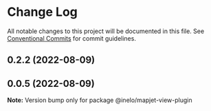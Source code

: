 # Change Log

All notable changes to this project will be documented in this file.
See [Conventional Commits](https://conventionalcommits.org) for commit guidelines.

## 0.2.2 (2022-08-09)



## 0.0.5 (2022-08-09)

**Note:** Version bump only for package @inelo/mapjet-view-plugin
